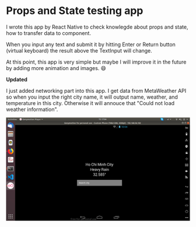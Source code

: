 # Props and State testing app
I wrote this app by React Native to check knowlegde about props and state, how to transfer data to component.

When you input any text and submit it by hitting Enter or Return button (virtual keyboard) the result above the TextInput will change.

At this point, this app is very simple but maybe I will improve it in the future by adding more animation and images.
:smile:

**Updated**

I just added networking part into this app. I get data from MetaWeather API so when you input the right city name, it will output name, weather, and temperature in this city. Otherwise it will annouce that "Could not load weather information".

![Screenshot](Screenshot.png)

